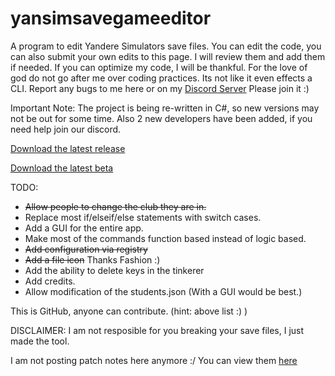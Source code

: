 # yansimsavegameeditor
A program to edit Yandere Simulators save files.
You can edit the code, you can also submit your own edits to this page. I will review them and add them if needed.
If you can optimize my code, I will be thankful.
For the love of god do not go after me over coding practices. Its not like it even effects a CLI.
Report any bugs to me here or on my [Discord Server](https://discord.gg/P22tFkjTm3) Please join it :)

Important Note:
The project is being re-written in C#, so new versions may not be out for some time.
Also 2 new developers have been added, if you need help join our discord.




[Download the latest release](https://github.com/BTELNYY/yansimsavegameeditor/releases/download/v1.3.1/yansim.save.game.edit.v1.3.1.exe)

[Download the latest beta](https://github.com/BTELNYY/yansimsavegameeditor/releases/download/v1.4-beta.3/yansaveeditorv1.4-BETA-3.zip)

TODO:
* ~~Allow people to change the club they are in.~~
* Replace most if/elseif/else statements with switch cases.
* Add a GUI for the entire app.
* Make most of the commands function based instead of logic based.
* ~~Add configuration via registry~~
* ~~Add a file icon~~ Thanks Fashion :)
* Add the ability to delete keys in the tinkerer
* Add credits.
* Allow modification of the students.json (With a GUI would be best.)

This is GitHub, anyone can contribute. (hint: above list :) )

DISCLAIMER: I am not resposible for you breaking your save files, I just made the tool.

I am not posting patch notes here anymore :/ You can view them [here](https://github.com/BTELNYY/yansimsavegameeditor/releases)
